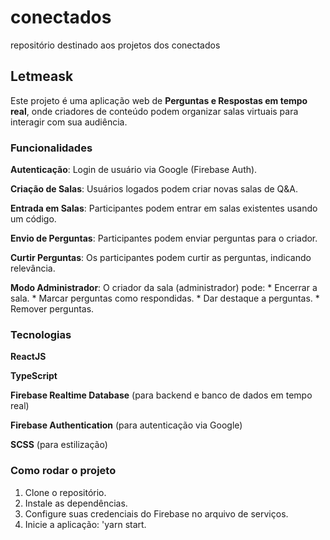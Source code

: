 # conectados
repositório destinado aos projetos dos conectados

## Letmeask

Este projeto é uma aplicação web de **Perguntas e Respostas em tempo real**, onde criadores de conteúdo podem organizar salas virtuais para interagir com sua audiência.

### Funcionalidades

**Autenticação**: Login de usuário via Google (Firebase Auth).

**Criação de Salas**: Usuários logados podem criar novas salas de Q&A.

**Entrada em Salas**: Participantes podem entrar em salas existentes usando um código.

**Envio de Perguntas**: Participantes podem enviar perguntas para o criador.

**Curtir Perguntas**: Os participantes podem curtir as perguntas, indicando relevância.

**Modo Administrador**: O criador da sala (administrador) pode:
    * Encerrar a sala.
    * Marcar perguntas como respondidas.
    * Dar destaque a perguntas.
    * Remover perguntas.

### Tecnologias

**ReactJS**

**TypeScript**

**Firebase Realtime Database** (para backend e banco de dados em tempo real)

**Firebase Authentication** (para autenticação via Google)

**SCSS** (para estilização)

### Como rodar o projeto

1.  Clone o repositório.
2.  Instale as dependências.
3.  Configure suas credenciais do Firebase no arquivo de serviços.
4.  Inicie a aplicação: 'yarn start.
